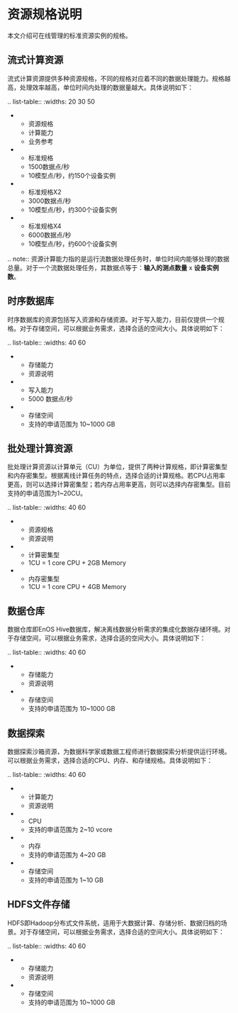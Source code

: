 # 资源规格说明

本文介绍可在线管理的标准资源实例的规格。

## 流式计算资源<stream-analytics-computing-resource>

流式计算资源提供多种资源规格，不同的规格对应着不同的数据处理能力。规格越高，处理效率越高，单位时间内处理的数据量越大。具体说明如下：

.. list-table::
   :widths: 20 30 50

   * - 资源规格
     - 计算能力
     - 业务参考
   * - 标准规格
     - 1500数据点/秒
     - 10模型点/秒，约150个设备实例
   * - 标准规格X2
     - 3000数据点/秒
     - 10模型点/秒，约300个设备实例
   * - 标准规格X4
     - 6000数据点/秒
     - 10模型点/秒，约600个设备实例

.. note:: 资源计算能力指的是运行流数据处理任务时，单位时间内能够处理的数据总量。对于一个流数据处理任务，其数据点等于：**输入的测点数量** x **设备实例数**。

## 时序数据库<tsdb-resource>

时序数据库的资源包括写入资源和存储资源。对于写入能力，目前仅提供一个规格。对于存储空间，可以根据业务需求，选择合适的空间大小。具体说明如下：

.. list-table::
   :widths: 40 60

   * - 存储能力
     - 资源说明
   * - 写入能力
     - 5000 数据点/秒
   * - 存储空间
     - 支持的申请范围为 10~1000 GB

## 批处理计算资源<batch-computing-resource>

批处理计算资源以计算单元（CU）为单位，提供了两种计算规格，即计算密集型和内存密集型。根据离线计算任务的特点，选择合适的计算规格。若CPU占用率更高，则可以选择计算密集型；若内存占用率更高，则可以选择内存密集型。目前支持的申请范围为1~20CU。

.. list-table::
   :widths: 40 60

   * - 资源规格
     - 资源说明
   * - 计算密集型
     - 1CU = 1 core CPU + 2GB Memory
   * - 内存密集型
     - 1CU = 1 core CPU + 4GB Memory

## 数据仓库<data-warehouse-resource>

数据仓库即EnOS Hive数据库，解决离线数据分析需求的集成化数据存储环境。对于存储空间，可以根据业务需求，选择合适的空间大小。具体说明如下：

.. list-table::
   :widths: 40 60

   * - 存储能力
     - 资源说明
   * - 存储空间
     - 支持的申请范围为 10~1000 GB

## 数据探索<data-explorer-resource>

数据探索沙箱资源，为数据科学家或数据工程师进行数据探索分析提供运行环境。可以根据业务需求，选择合适的CPU、内存、和存储规格。具体说明如下：

.. list-table::
   :widths: 40 60

   * - 计算能力
     - 资源说明
   * - CPU
     - 支持的申请范围为 2~10 vcore
   * - 内存
     - 支持的申请范围为 4~20 GB
   * - 存储空间
     - 支持的申请范围为 1~10 GB

## HDFS文件存储<file-storage-resource>

HDFS即Hadoop分布式文件系统，适用于大数据计算、存储分析、数据归档的场景。对于存储空间，可以根据业务需求，选择合适的空间大小。具体说明如下：

.. list-table::
   :widths: 40 60

   * - 存储能力
     - 资源说明
   * - 存储空间
     - 支持的申请范围为 10~1000 GB

<!-- end -->

